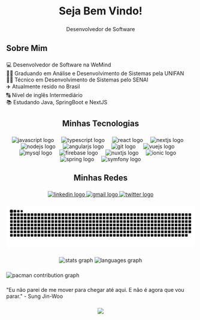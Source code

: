 <h1 align="center">Seja Bem Vindo!</h1>

###

<p align="center">Desenvolvedor de Software</p>

###

<h2 align="left">Sobre Mim</h2>

###

<p align="left">💻 Desenvolvedor de Software na WeMind<br>👨‍💻 Graduando em Análise e Desenvolvimento de Sistemas pela UNIFAN<br>👨‍💻 Técnico em Desenvolvimento de Sistemas pelo SENAI<br>✈️ Atualmente resido no Brasil<br>🔠 Nível de inglês Intermediário <br>📚 Estudando Java, SpringBoot e NextJS</p>

###

<h2 align="center">Minhas Tecnologias</h2>

###

<div align="center">
  <img src="https://cdn.jsdelivr.net/gh/devicons/devicon/icons/javascript/javascript-original.svg" height="40" alt="javascript logo"  />
  <img width="12" />
  <img src="https://cdn.jsdelivr.net/gh/devicons/devicon/icons/typescript/typescript-original.svg" height="40" alt="typescript logo"  />
  <img width="12" />
  <img src="https://cdn.jsdelivr.net/gh/devicons/devicon/icons/react/react-original.svg" height="40" alt="react logo"  />
  <img width="12" />
  <img src="https://cdn.jsdelivr.net/gh/devicons/devicon/icons/nextjs/nextjs-original.svg" height="40" alt="nextjs logo"  />
  <img width="12" />
  <img src="https://cdn.jsdelivr.net/gh/devicons/devicon/icons/nodejs/nodejs-original.svg" height="40" alt="nodejs logo"  />
  <img width="12" />
  <img src="https://cdn.jsdelivr.net/gh/devicons/devicon/icons/angularjs/angularjs-original.svg" height="40" alt="angularjs logo"  />
  <img width="12" />
  <img src="https://cdn.jsdelivr.net/gh/devicons/devicon/icons/git/git-original.svg" height="40" alt="git logo"  />
  <img width="12" />
  <img src="https://cdn.jsdelivr.net/gh/devicons/devicon/icons/vuejs/vuejs-original.svg" height="40" alt="vuejs logo"  />
  <img width="12" />
  <img src="https://cdn.jsdelivr.net/gh/devicons/devicon/icons/mysql/mysql-original.svg" height="40" alt="mysql logo"  />
  <img width="12" />
  <img src="https://cdn.jsdelivr.net/gh/devicons/devicon/icons/firebase/firebase-plain.svg" height="40" alt="firebase logo"  />
  <img width="12" />
  <img src="https://cdn.jsdelivr.net/gh/devicons/devicon/icons/nuxtjs/nuxtjs-original.svg" height="40" alt="nuxtjs logo"  />
  <img width="12" />
  <img src="https://cdn.jsdelivr.net/gh/devicons/devicon/icons/ionic/ionic-original.svg" height="40" alt="ionic logo"  />
  <img width="12" />
  <img src="https://cdn.jsdelivr.net/gh/devicons/devicon/icons/spring/spring-original.svg" height="40" alt="spring logo"  />
  <img width="12" />
  <img src="https://cdn.jsdelivr.net/gh/devicons/devicon/icons/symfony/symfony-original.svg" height="40" alt="symfony logo"  />
</div>

###

<h2 align="center">Minhas Redes</h2>

###

<div align="center">
  <a href="https://www.linkedin.com/in/mauricio-lobo-lima-449066269/" target="_blank">
    <img src="https://img.shields.io/static/v1?message=LinkedIn&logo=linkedin&label=&color=0077B5&logoColor=white&labelColor=&style=for-the-badge" height="40" alt="linkedin logo"  />
  </a>
  <a href="mailto:mauriciolobo509@gmail.com" target="_blank">
    <img src="https://img.shields.io/static/v1?message=Gmail&logo=gmail&label=&color=D14836&logoColor=white&labelColor=&style=for-the-badge" height="40" alt="gmail logo"  />
  </a>
  <a href="https://portifoliomaulobo.netlify.app" target="_blank">
    <img src="https://img.shields.io/static/v1?message=PORTIFOLIO&logo=twitter&label=&color=A020F0&logoColor=white&labelColor=&style=for-the-badge" height="40" alt="twitter logo"  />
  </a>
</div>

###

<img src="https://raw.githubusercontent.com/MaauLobo/MaauLobo/output/snake.svg" alt="Snake animation" />

###

<div align="center">
  <img src="https://github-readme-stats.vercel.app/api?username=MaauLobo&hide_title=false&hide_rank=false&show_icons=true&include_all_commits=true&count_private=true&disable_animations=false&theme=dark&locale=en&hide_border=false&order=1" height="150" alt="stats graph"  />
  <img src="https://github-readme-stats.vercel.app/api/top-langs?username=MaauLobo&locale=en&hide_title=false&layout=compact&card_width=320&langs_count=5&theme=dark&hide_border=false&order=2" height="150" alt="languages graph"  />
</div>

###

<picture>
  <source media="(prefers-color-scheme: dark)" srcset="https://raw.githubusercontent.com/MaauLobo/MaauLobo/output/pacman-contribution-graph-dark.svg">
  <source media="(prefers-color-scheme: light)" srcset="https://raw.githubusercontent.com/MaauLobo/MaauLobo/output/pacman-contribution-graph.svg">
  <img alt="pacman contribution graph" src="https://raw.githubusercontent.com/MaauLobo/MaauLobo/output/pacman-contribution-graph.svg">
</picture>

###

<p align="left">"Eu não parei de me mover para chegar até aqui. E não é agora que vou parar." - Sung Jin-Woo</p>

###

<div align="center">
  <img height="200" src="https://media.tenor.com/0jMmiMU1H88AAAAM/sung-jin-woo.gif"  />
</div>

###
